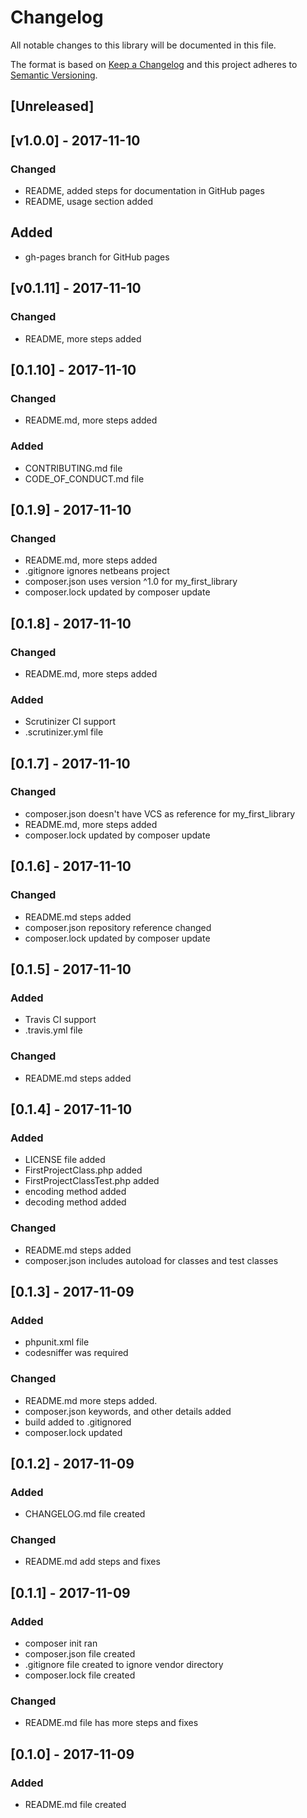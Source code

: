 # Changelog #

All notable changes to this library will be documented in this file.

The format is based on [Keep a Changelog](http://keepachangelog.com/en/1.0.0/)
and this project adheres to [Semantic Versioning](http://semver.org/spec/v2.0.0.html).

## [Unreleased] ##

## [v1.0.0] - 2017-11-10 ##
### Changed ###
- README, added steps for documentation in GitHub pages
- README, usage section added

## Added ##
- gh-pages branch for GitHub pages

## [v0.1.11] - 2017-11-10 ##
### Changed ###
- README, more steps added

## [0.1.10] - 2017-11-10 ##
### Changed ###
- README.md, more steps added

### Added ###
- CONTRIBUTING.md file
- CODE_OF_CONDUCT.md file

## [0.1.9] - 2017-11-10 ##
### Changed ###
- README.md, more steps added
- .gitignore ignores netbeans project
- composer.json uses version ^1.0 for my_first_library
- composer.lock updated by composer update

## [0.1.8] - 2017-11-10 ##
### Changed ###
- README.md, more steps added

### Added ###
- Scrutinizer CI support
- .scrutinizer.yml file

## [0.1.7] - 2017-11-10 ##
### Changed ###
- composer.json doesn't have VCS as reference for my_first_library
- README.md, more steps added
- composer.lock updated by composer update

## [0.1.6] - 2017-11-10 ##
### Changed ###
- README.md steps added
- composer.json repository reference changed
- composer.lock updated by composer update

## [0.1.5] - 2017-11-10 ##
### Added ###
- Travis CI support
- .travis.yml file

### Changed ###
- README.md steps added

## [0.1.4] - 2017-11-10 ##
### Added ###
- LICENSE file added
- FirstProjectClass.php added
- FirstProjectClassTest.php added
- encoding method added
- decoding method added

### Changed ###
- README.md steps added
- composer.json includes autoload for classes and test classes

## [0.1.3] - 2017-11-09 ##
### Added ###
- phpunit.xml file
- codesniffer was required

### Changed ###
- README.md more steps added.
- composer.json keywords, and other details added
- build added to .gitignored
- composer.lock updated


## [0.1.2] - 2017-11-09 ##
### Added ###
- CHANGELOG.md file created

### Changed ###
- README.md add steps and fixes


## [0.1.1] - 2017-11-09 ##
### Added ###
- composer init ran
- composer.json file created
- .gitignore file created to ignore vendor directory
- composer.lock file created

### Changed ###
- README.md file has more steps and fixes

## [0.1.0] - 2017-11-09 ##
### Added ###
- README.md file created
